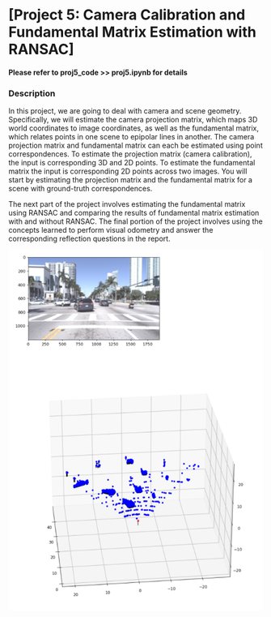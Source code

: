 # [Project 5: Camera Calibration and Fundamental Matrix Estimation with RANSAC]

#### Please refer to proj5_code >> proj5.ipynb for details 

### Description
In this project, we are going to deal with camera and scene geometry. Specifically, we will estimate the
camera projection matrix, which maps 3D world coordinates to image coordinates, as well as the fundamental matrix, which relates points in one scene to epipolar lines in another. The camera projection matrix and fundamental matrix can each be estimated using point correspondences. To estimate the projection matrix (camera calibration), the input is corresponding 3D and 2D points. To estimate the fundamental matrix the input is corresponding 2D points across two images. You will start by estimating the projection matrix and the fundamental matrix for a scene with ground-truth correspondences. 

The next part of the project involves estimating the fundamental matrix using RANSAC and comparing the results of fundamental matrix estimation with and without RANSAC. The final portion of the project involves using the concepts learned to perform visual odometry and answer the corresponding reflection questions in the report.

<img src="data/cameralocation.PNG" alt="car">

